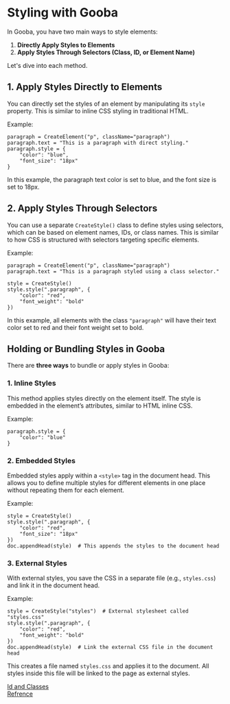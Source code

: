 # Styling with Gooba

In Gooba, you have two main ways to style elements:

1.  **Directly Apply Styles to Elements**
2.  **Apply Styles Through Selectors (Class, ID, or Element Name)**

Let's dive into each method.

## 1. Apply Styles Directly to Elements

You can directly set the styles of an element by manipulating its `style` property. This is similar to inline CSS styling in traditional HTML.

Example:

	paragraph = CreateElement("p", className="paragraph")
	paragraph.text = "This is a paragraph with direct styling."
	paragraph.style = {  
	    "color": "blue",  
	    "font_size": "18px"  
	}
In this example, the paragraph text color is set to blue, and the font size is set to 18px.

## 2. Apply Styles Through Selectors

You can use a separate `CreateStyle()` class to define styles using selectors, which can be based on element names, IDs, or class names. This is similar to how CSS is structured with selectors targeting specific elements.

Example:

	paragraph = CreateElement("p", className="paragraph")
	paragraph.text = "This is a paragraph styled using a class selector."

	style = CreateStyle()
	style.style(".paragraph", {  
	    "color": "red",  
	    "font_weight": "bold"
	})

In this example, all elements with the class `"paragraph"` will have their text color set to red and their font weight set to bold.

## Holding or Bundling Styles in Gooba

There are **three ways** to bundle or apply styles in Gooba:
### 1. **Inline Styles**

This method applies styles directly on the element itself. The style is embedded in the element’s attributes, similar to HTML inline CSS.

Example:

	paragraph.style = {  
	    "color": "blue"  
	}

### 2. **Embedded Styles**

Embedded styles apply within a `<style>` tag in the document head. This allows you to define multiple styles for different elements in one place without repeating them for each element.

Example:

	style = CreateStyle()
	style.style(".paragraph", {  
	    "color": "red",  
	    "font_size": "18px"  
	})
	doc.appendHead(style)  # This appends the styles to the document head

### 3. **External Styles**

With external styles, you save the CSS in a separate file (e.g., `styles.css`) and link it in the document head.

Example:

	style = CreateStyle("styles")  # External stylesheet called "styles.css"
	style.style(".paragraph", {  
	    "color": "red",  
	    "font_weight": "bold"  
	})
	doc.appendHead(style)  # Link the external CSS file in the document head

This creates a file named `styles.css` and applies it to the document. All styles inside this file will be linked to the page as external styles.

[Id and Classes](IdAndClass.md)  
[Refrence](ElementRef.md) 
